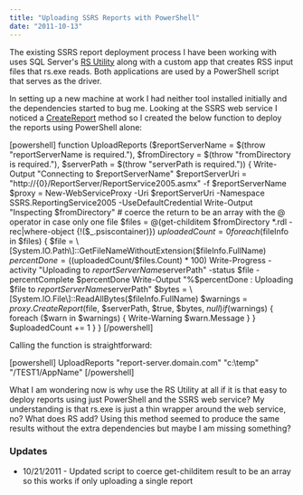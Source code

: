 ```yaml
---
title: "Uploading SSRS Reports with PowerShell"
date: "2011-10-13"
---
```


The existing SSRS report deployment process I have been working with uses SQL Server's [RS Utility](http://msdn.microsoft.com/en-us/library/ms162839.aspx) along with a custom app that creates RSS input files that rs.exe reads. Both applications are used by a PowerShell script that serves as the driver.  
  

In setting up a new machine at work I had neither tool installed initially and the dependencies started to bug me. Looking at the SSRS web service I noticed a [CreateReport](http://msdn.microsoft.com/en-us/library/aa225813(v=sql.80).aspx) method so I created the below function to deploy the reports using PowerShell alone:  

\[powershell\] function UploadReports ($reportServerName = $(throw "reportServerName is required."), $fromDirectory = $(throw "fromDirectory is required."), $serverPath = $(throw "serverPath is required.")) { Write-Output "Connecting to $reportServerName" $reportServerUri = "http://{0}/ReportServer/ReportService2005.asmx" -f $reportServerName $proxy = New-WebServiceProxy -Uri $reportServerUri -Namespace SSRS.ReportingService2005 -UseDefaultCredential Write-Output "Inspecting $fromDirectory" # coerce the return to be an array with the @ operator in case only one file $files = @(get-childitem $fromDirectory \*.rdl -rec|where-object {!($\_.psiscontainer)}) $uploadedCount = 0 foreach ($fileInfo in $files) { $file = \[System.IO.Path\]::GetFileNameWithoutExtension($fileInfo.FullName) $percentDone = (($uploadedCount/$files.Count) \* 100) Write-Progress -activity "Uploading to $reportServerName$serverPath" -status $file -percentComplete $percentDone Write-Output "%$percentDone : Uploading $file to $reportServerName$serverPath" $bytes = \[System.IO.File\]::ReadAllBytes($fileInfo.FullName) $warnings = $proxy.CreateReport($file, $serverPath, $true, $bytes, $null) if ($warnings) { foreach ($warn in $warnings) { Write-Warning $warn.Message } } $uploadedCount += 1 } } \[/powershell\]  

Calling the function is straightforward:  

\[powershell\] UploadReports "report-server.domain.com" "c:\\temp" "/TEST1/AppName" \[/powershell\]  

What I am wondering now is why use the RS Utility at all if it is that easy to deploy reports using just PowerShell and the SSRS web service? My understanding is that rs.exe is just a thin wrapper around the web service, no? What does RS add? Using this method seemed to produce the same results without the extra dependencies but maybe I am missing something?

### Updates

- 10/21/2011 - Updated script to coerce get-childitem result to be an array so this works if only uploading a single report
